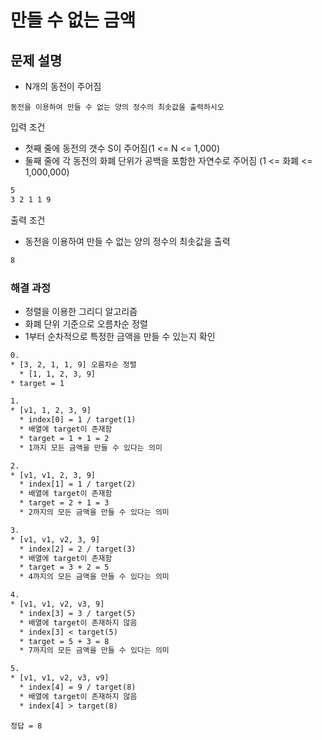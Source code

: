 # 만들 수 없는 금액

## 문제 설명

* N개의 동전이 주어짐

`동전을 이용하여 만들 수 없는 양의 정수의 최솟값을 출력하시오`

입력 조건

* 첫째 줄에 동전의 갯수 S이 주어짐(1 <= N <= 1,000)
* 둘째 줄에 각 동전의 화폐 단위가 공백을 포함한 자연수로 주어짐 (1 <= 화폐 <= 1,000,000)

```txt
5
3 2 1 1 9
```

출력 조건

* 동전을 이용하여 만들 수 없는 양의 정수의 최솟값을 출력

```txt
8
```

### 해결 과정

* 정렬을 이용한 그리디 알고리즘
* 화폐 단위 기준으로 오름차순 정렬
* 1부터 순차적으로 특정한 금액을 만들 수 있는지 확인

```txt
0.
* [3, 2, 1, 1, 9] 오름차순 정렬
  * [1, 1, 2, 3, 9]
* target = 1
```

```txt
1. 
* [v1, 1, 2, 3, 9]
  * index[0] = 1 / target(1)
  * 배열에 target이 존재함
  * target = 1 + 1 = 2
  * 1까지 모든 금액을 만들 수 있다는 의미
```

```txt
2.
* [v1, v1, 2, 3, 9]
  * index[1] = 1 / target(2)
  * 배열에 target이 존재함
  * target = 2 + 1 = 3
  * 2까지의 모든 금액을 만들 수 있다는 의미
```

```txt
3.
* [v1, v1, v2, 3, 9]
  * index[2] = 2 / target(3)
  * 배열에 target이 존재함
  * target = 3 + 2 = 5
  * 4까지의 모든 금액을 만들 수 있다는 의미
```

```txt
4.
* [v1, v1, v2, v3, 9]
  * index[3] = 3 / target(5)
  * 배열에 target이 존재하지 않음
  * index[3] < target(5)
  * target = 5 + 3 = 8
  * 7까지의 모든 금액을 만들 수 있다는 의미
```

```txt
5.
* [v1, v1, v2, v3, v9]
  * index[4] = 9 / target(8)
  * 배열에 target이 존재하지 않음
  * index[4] > target(8)
```

`정답 = 8`
